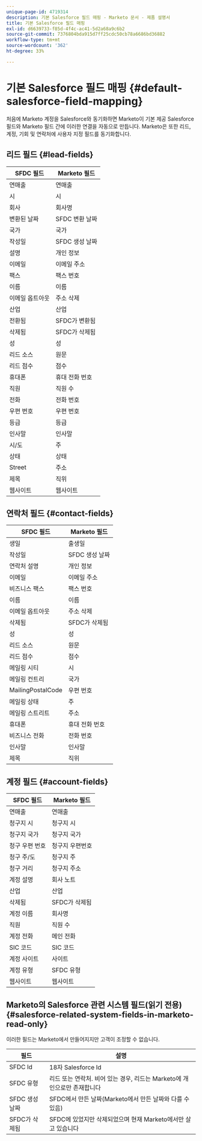 ```yaml
---
unique-page-id: 4719314
description: 기본 Salesforce 필드 매핑 - Marketo 문서 - 제품 설명서
title: 기본 Salesforce 필드 매핑
exl-id: d6639733-f85d-4f4c-ac41-5d2a68a9c6b2
source-git-commit: 7376804bda915d7ff25cdc50cb78a6686bd36882
workflow-type: tm+mt
source-wordcount: '362'
ht-degree: 33%

---
```


# 기본 Salesforce 필드 매핑 {#default-salesforce-field-mapping}

처음에 Marketo 계정을 Salesforce와 동기화하면 Marketo이 기본 제공 Salesforce 필드와 Marketo 필드 간에 이러한 연결을 자동으로 만듭니다. Marketo은 또한 리드, 계정, 기회 및 연락처에 사용자 지정 필드를 동기화합니다.

## 리드 필드 {#lead-fields}

| SFDC 필드 | Marketo 필드 |
|---|---|
| 연매출 | 연매출 |
| 시 | 시 |
| 회사 | 회사명 |
| 변환된 날짜 | SFDC 변환 날짜 |
| 국가 | 국가 |
| 작성일 | SFDC 생성 날짜 |
| 설명 | 개인 정보 |
| 이메일 | 이메일 주소 |
| 팩스 | 팩스 번호 |
| 이름 | 이름 |
| 이메일 옵트아웃 | 주소 삭제 |
| 산업 | 산업 |
| 전환됨 | SFDC가 변환됨 |
| 삭제됨 | SFDC가 삭제됨 |
| 성 | 성 |
| 리드 소스 | 원문 |
| 리드 점수 | 점수 |
| 휴대폰 | 휴대 전화 번호 |
| 직원 | 직원 수 |
| 전화 | 전화 번호 |
| 우편 번호 | 우편 번호 |
| 등급 | 등급 |
| 인사말 | 인사말 |
| 시/도 | 주 |
| 상태 | 상태 |
| Street | 주소 |
| 제목 | 직위 |
| 웹사이트 | 웹사이트 |

## 연락처 필드 {#contact-fields}

| SFDC 필드 | Marketo 필드 |
|---|---|
| 생일 | 출생일 |
| 작성일 | SFDC 생성 날짜 |
| 연락처 설명 | 개인 정보 |
| 이메일 | 이메일 주소 |
| 비즈니스 팩스 | 팩스 번호 |
| 이름 | 이름 |
| 이메일 옵트아웃 | 주소 삭제 |
| 삭제됨 | SFDC가 삭제됨 |
| 성 | 성 |
| 리드 소스 | 원문 |
| 리드 점수 | 점수 |
| 메일링 시티 | 시 |
| 메일링 컨트리 | 국가 |
| MailingPostalCode | 우편 번호 |
| 메일링 상태 | 주 |
| 메일링 스트리트 | 주소 |
| 휴대폰 | 휴대 전화 번호 |
| 비즈니스 전화 | 전화 번호 |
| 인사말 | 인사말 |
| 제목 | 직위 |

## 계정 필드 {#account-fields}

| SFDC 필드 | Marketo 필드 |
|---|---|
| 연매출 | 연매출 |
| 청구지 시 | 청구지 시 |
| 청구지 국가 | 청구지 국가 |
| 청구 우편 번호 | 청구지 우편번호 |
| 청구 주/도 | 청구지 주 |
| 청구 거리 | 청구지 주소 |
| 계정 설명 | 회사 노트 |
| 산업 | 산업 |
| 삭제됨 | SFDC가 삭제됨 |
| 계정 이름 | 회사명 |
| 직원 | 직원 수 |
| 계정 전화 | 메인 전화 |
| SIC 코드 | SIC 코드 |
| 계정 사이트 | 사이트 |
| 계정 유형 | SFDC 유형 |
| 웹사이트 | 웹사이트 |

## Marketo의 Salesforce 관련 시스템 필드(읽기 전용) {#salesforce-related-system-fields-in-marketo-read-only}

이러한 필드는 Marketo에서 만들어지지만 고객이 조정할 수 없습니다.

| 필드 | 설명 |
|---|---|
| SFDC Id | 18자 Salesforce Id |
| SFDC 유형 | 리드 또는 연락처. 비어 있는 경우, 리드는 Marketo에 개인으로만 존재합니다 |
| SFDC 생성 날짜 | SFDC에서 만든 날짜(Marketo에서 만든 날짜와 다를 수 있음) |
| SFDC가 삭제됨 | SFDC에 있었지만 삭제되었으며 현재 Marketo에서만 살고 있습니다 |

